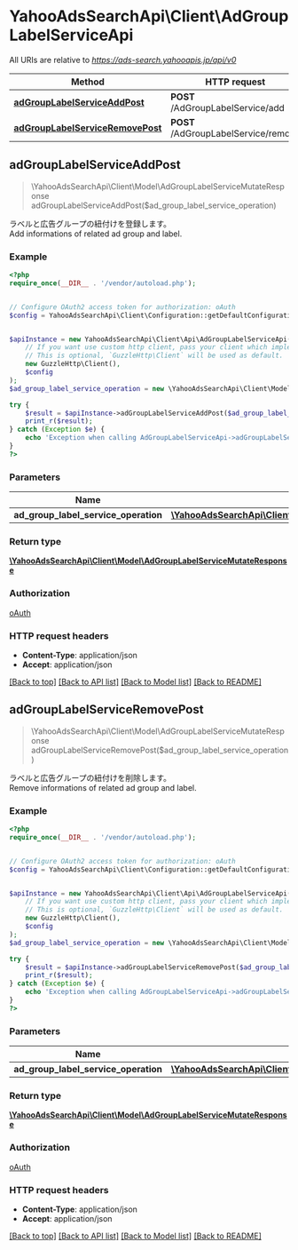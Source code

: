 # YahooAdsSearchApi\Client\AdGroupLabelServiceApi

All URIs are relative to *https://ads-search.yahooapis.jp/api/v0*

Method | HTTP request | Description
------------- | ------------- | -------------
[**adGroupLabelServiceAddPost**](AdGroupLabelServiceApi.md#adGroupLabelServiceAddPost) | **POST** /AdGroupLabelService/add | 
[**adGroupLabelServiceRemovePost**](AdGroupLabelServiceApi.md#adGroupLabelServiceRemovePost) | **POST** /AdGroupLabelService/remove | 



## adGroupLabelServiceAddPost

> \YahooAdsSearchApi\Client\Model\AdGroupLabelServiceMutateResponse adGroupLabelServiceAddPost($ad_group_label_service_operation)



<ja>ラベルと広告グループの紐付けを登録します。</ja><br><en>Add informations of related ad group and label.</en>

### Example

```php
<?php
require_once(__DIR__ . '/vendor/autoload.php');


// Configure OAuth2 access token for authorization: oAuth
$config = YahooAdsSearchApi\Client\Configuration::getDefaultConfiguration()->setAccessToken('YOUR_ACCESS_TOKEN');


$apiInstance = new YahooAdsSearchApi\Client\Api\AdGroupLabelServiceApi(
    // If you want use custom http client, pass your client which implements `GuzzleHttp\ClientInterface`.
    // This is optional, `GuzzleHttp\Client` will be used as default.
    new GuzzleHttp\Client(),
    $config
);
$ad_group_label_service_operation = new \YahooAdsSearchApi\Client\Model\AdGroupLabelServiceOperation(); // \YahooAdsSearchApi\Client\Model\AdGroupLabelServiceOperation | 

try {
    $result = $apiInstance->adGroupLabelServiceAddPost($ad_group_label_service_operation);
    print_r($result);
} catch (Exception $e) {
    echo 'Exception when calling AdGroupLabelServiceApi->adGroupLabelServiceAddPost: ', $e->getMessage(), PHP_EOL;
}
?>
```

### Parameters


Name | Type | Description  | Notes
------------- | ------------- | ------------- | -------------
 **ad_group_label_service_operation** | [**\YahooAdsSearchApi\Client\Model\AdGroupLabelServiceOperation**](../Model/AdGroupLabelServiceOperation.md)|  | [optional]

### Return type

[**\YahooAdsSearchApi\Client\Model\AdGroupLabelServiceMutateResponse**](../Model/AdGroupLabelServiceMutateResponse.md)

### Authorization

[oAuth](../../README.md#oAuth)

### HTTP request headers

- **Content-Type**: application/json
- **Accept**: application/json

[[Back to top]](#) [[Back to API list]](../../README.md#documentation-for-api-endpoints)
[[Back to Model list]](../../README.md#documentation-for-models)
[[Back to README]](../../README.md)


## adGroupLabelServiceRemovePost

> \YahooAdsSearchApi\Client\Model\AdGroupLabelServiceMutateResponse adGroupLabelServiceRemovePost($ad_group_label_service_operation)



<ja>ラベルと広告グループの紐付けを削除します。</ja><br><en>Remove informations of related ad group and label.</en>

### Example

```php
<?php
require_once(__DIR__ . '/vendor/autoload.php');


// Configure OAuth2 access token for authorization: oAuth
$config = YahooAdsSearchApi\Client\Configuration::getDefaultConfiguration()->setAccessToken('YOUR_ACCESS_TOKEN');


$apiInstance = new YahooAdsSearchApi\Client\Api\AdGroupLabelServiceApi(
    // If you want use custom http client, pass your client which implements `GuzzleHttp\ClientInterface`.
    // This is optional, `GuzzleHttp\Client` will be used as default.
    new GuzzleHttp\Client(),
    $config
);
$ad_group_label_service_operation = new \YahooAdsSearchApi\Client\Model\AdGroupLabelServiceOperation(); // \YahooAdsSearchApi\Client\Model\AdGroupLabelServiceOperation | 

try {
    $result = $apiInstance->adGroupLabelServiceRemovePost($ad_group_label_service_operation);
    print_r($result);
} catch (Exception $e) {
    echo 'Exception when calling AdGroupLabelServiceApi->adGroupLabelServiceRemovePost: ', $e->getMessage(), PHP_EOL;
}
?>
```

### Parameters


Name | Type | Description  | Notes
------------- | ------------- | ------------- | -------------
 **ad_group_label_service_operation** | [**\YahooAdsSearchApi\Client\Model\AdGroupLabelServiceOperation**](../Model/AdGroupLabelServiceOperation.md)|  | [optional]

### Return type

[**\YahooAdsSearchApi\Client\Model\AdGroupLabelServiceMutateResponse**](../Model/AdGroupLabelServiceMutateResponse.md)

### Authorization

[oAuth](../../README.md#oAuth)

### HTTP request headers

- **Content-Type**: application/json
- **Accept**: application/json

[[Back to top]](#) [[Back to API list]](../../README.md#documentation-for-api-endpoints)
[[Back to Model list]](../../README.md#documentation-for-models)
[[Back to README]](../../README.md)

